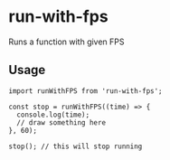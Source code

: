 # run-with-fps

Runs a function with given FPS

## Usage

```es6
import runWithFPS from 'run-with-fps';

const stop = runWithFPS((time) => {
  console.log(time);
  // draw something here
}, 60);

stop(); // this will stop running

```
